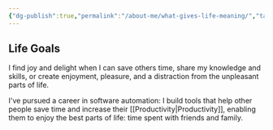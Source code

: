```yaml
---
{"dg-publish":true,"permalink":"/about-me/what-gives-life-meaning/","tags":["about","thoughts","temp"],"noteIcon":""}
---
```



## Life Goals

I find joy and delight when I can save others time, share my knowledge and skills, or create enjoyment, pleasure, and a distraction from the unpleasant parts of life. 

I've pursued a career in software automation: I build tools that help other people save time and increase their [[Productivity\|Productivity]], enabling them to enjoy the best parts of life: time spent with friends and family.